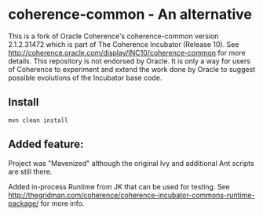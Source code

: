 # coherence-common - An alternative

This is a fork of Oracle Coherence's coherence-common version 2.1.2.31472 which is part of The Coherence Incubator (Release 10). See  http://coherence.oracle.com/display/INC10/coherence-common for more details. This repository is not endorsed by Oracle. It is only a way for users of Coherence to experiment and extend the work done by Oracle to suggest possible evolutions of the Incubator base code.

## Install

    mvn clean install

## Added feature:

   Project was "Mavenized" although the original Ivy and additional Ant scripts are still there. 

   Added in-process Runtime from JK that can be used for testing. See http://thegridman.com/coherence/coherence-incubator-commons-runtime-package/ for more info.
   
   